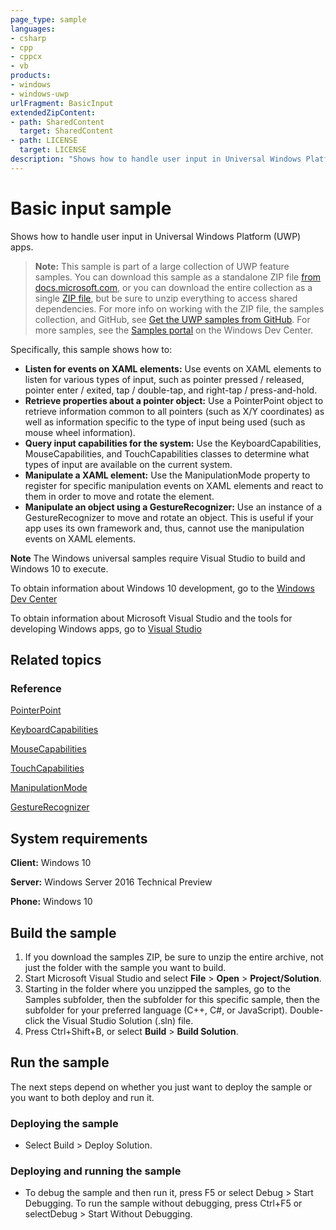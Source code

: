 ```yaml
---
page_type: sample
languages:
- csharp
- cpp
- cppcx
- vb
products:
- windows
- windows-uwp
urlFragment: BasicInput
extendedZipContent:
- path: SharedContent
  target: SharedContent
- path: LICENSE
  target: LICENSE
description: "Shows how to handle user input in Universal Windows Platform (UWP) apps."
---
```


<!---
  category: CustomUserInteractions Touch
  samplefwlink: http://go.microsoft.com/fwlink/p/?LinkId=620514
--->

# Basic input sample

Shows how to handle user input in Universal Windows Platform (UWP) apps.

> **Note:** This sample is part of a large collection of UWP feature samples. 
> You can download this sample as a standalone ZIP file
> [from docs.microsoft.com](https://docs.microsoft.com/samples/microsoft/windows-universal-samples/basicinput/),
> or you can download the entire collection as a single
> [ZIP file](https://github.com/Microsoft/Windows-universal-samples/archive/master.zip), but be 
> sure to unzip everything to access shared dependencies. For more info on working with the ZIP file, 
> the samples collection, and GitHub, see [Get the UWP samples from GitHub](https://aka.ms/ovu2uq). 
> For more samples, see the [Samples portal](https://aka.ms/winsamples) on the Windows Dev Center. 

Specifically, this sample shows how to:

- **Listen for events on XAML elements:** Use events on XAML elements to listen for various types of input, such as pointer pressed / released, pointer enter / exited, tap / double-tap, and right-tap / press-and-hold.
- **Retrieve properties about a pointer object:** Use a PointerPoint object to retrieve information common to all pointers (such as X/Y coordinates) as well as information specific to the type of input being used (such as mouse wheel information).
- **Query input capabilities for the system:** Use the KeyboardCapabilities, MouseCapabilities, and TouchCapabilities classes to determine what types of input are available on the current system.
- **Manipulate a XAML element:** Use the ManipulationMode property to register for specific manipulation events on XAML elements and react to them in order to move and rotate the element.
- **Manipulate an object using a GestureRecognizer:** Use an instance of a GestureRecognizer to move and rotate an object. This is useful if your app uses its own framework and, thus, cannot use the manipulation events on XAML elements.

**Note** The Windows universal samples require Visual Studio to build and Windows 10 to execute.
 
To obtain information about Windows 10 development, go to the [Windows Dev Center](http://go.microsoft.com/fwlink/?LinkID=532421)

To obtain information about Microsoft Visual Studio and the tools for developing Windows apps, go to [Visual Studio](http://go.microsoft.com/fwlink/?LinkID=532422)

## Related topics

### Reference

[PointerPoint](https://msdn.microsoft.com/library/windows/apps/windows.ui.input.pointerpoint.aspx)

[KeyboardCapabilities](https://msdn.microsoft.com/library/windows/apps/windows.devices.input.keyboardcapabilities.aspx)

[MouseCapabilities](https://msdn.microsoft.com/library/windows/apps/windows.devices.input.mousecapabilities.aspx)

[TouchCapabilities](https://msdn.microsoft.com/library/windows/apps/windows.devices.input.touchcapabilities.aspx)

[ManipulationMode](https://msdn.microsoft.com/library/windows/apps/windows.ui.xaml.uielement.manipulationmode.aspx)

[GestureRecognizer](https://msdn.microsoft.com/library/windows/apps/windows.ui.input.gesturerecognizer.aspx)

## System requirements

**Client:** Windows 10

**Server:** Windows Server 2016 Technical Preview

**Phone:**  Windows 10

## Build the sample

1. If you download the samples ZIP, be sure to unzip the entire archive, not just the folder with the sample you want to build. 
2. Start Microsoft Visual Studio and select **File** \> **Open** \> **Project/Solution**.
3. Starting in the folder where you unzipped the samples, go to the Samples subfolder, then the subfolder for this specific sample, then the subfolder for your preferred language (C++, C#, or JavaScript). Double-click the Visual Studio Solution (.sln) file.
4. Press Ctrl+Shift+B, or select **Build** \> **Build Solution**.

## Run the sample

The next steps depend on whether you just want to deploy the sample or you want to both deploy and run it.

### Deploying the sample

- Select Build > Deploy Solution. 

### Deploying and running the sample

- To debug the sample and then run it, press F5 or select Debug >  Start Debugging. To run the sample without debugging, press Ctrl+F5 or selectDebug > Start Without Debugging. 
